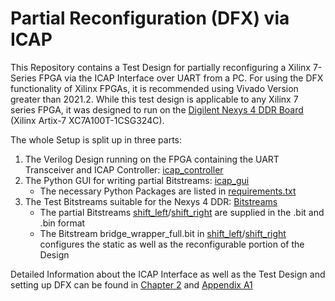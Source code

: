 # Partial Reconfiguration (DFX) via ICAP

This Repository contains a Test Design for partially reconfiguring a Xilinx 7-Series FPGA via the ICAP Interface over UART from a PC. For using the DFX functionality of Xilinx FPGAs, it is recommended using Vivado Version greater than 2021.2. 
While this test design is applicable to any Xilinx 7 series FPGA, it was designed to run on the [Digilent Nexys 4 DDR Board](https://digilent.com/reference/programmable-logic/nexys-4-ddr/start) (Xilinx Artix-7 XC7A100T-1CSG324C).

The whole Setup is split up in three parts:
1. The Verilog Design running on the FPGA containing the UART Transceiver and ICAP Controller: [icap_controller](../main/icap_controller)
2. The Python GUI for writing partial Bitstreams: [icap_gui](../main/icap_gui)
   - The necessary Python Packages are listed in [requirements.txt](../main/icap_gui/requirements.txt)
3. The Test Bitstreams suitable for the Nexys 4 DDR: [Bitstreams](../main/Bitstreams)
   - The partial Bitstreams [shift_left](../main/Bitstreams/shift_left)/[shift_right](../main/Bitstreams/shift_right) are supplied in the .bit and .bin format
   - The Bitstream bridge_wrapper_full.bit in [shift_left](../main/Bitstreams/shift_left)/[shift_right](../main/Bitstreams/shift_right) configures the static as well as the reconfigurable portion of the Design
  
Detailed Information about the ICAP Interface as well as the Test Design and setting up DFX can be found in [Chapter 2](https://opus.bsz-bw.de/fhdo/frontdoor/deliver/index/docId/3393/file/Bachelorthesis_Schreiter_Lucas.pdf#chapter.2) and [Appendix A1](https://opus.bsz-bw.de/fhdo/frontdoor/deliver/index/docId/3393/file/Bachelorthesis_Schreiter_Lucas.pdf#section.A.1) 
